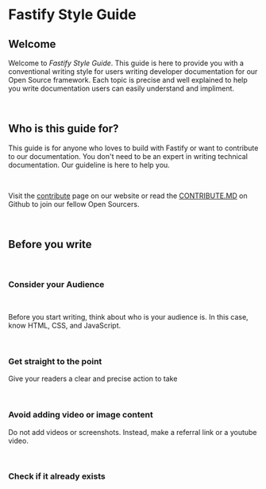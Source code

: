 # Fastify Style Guide


## Welcome

Welcome to *Fastify Style Guide*. This guide is here to provide you with a conventional writing style for users writing developer documentation for our Open Source framework. Each topic is precise and well explained to help you write documentation users can easily understand and impliment.

<br>

## Who is this guide for?

This guide is for anyone who loves to build with Fastify or want to contribute to our documentation. You don't need to be an expert in writing technical documentation. Our guideline is here to help you.

<br>

Visit the [contribute](https://www.fastify.io/contribute) page on our website or read the [CONTRIBUTE.MD](https://github.com/fastify/fastify/blob/master/CONTRIBUTING.md) on Github to join our fellow Open Sourcers.

<br>

## Before you write
<br>

### Consider your Audience
<br>

Before you start writing, think about who is your audience is. In this case, know HTML, CSS, and JavaScript.

<br>

### Get straight to the point

Give your readers a clear and precise action to take

<br>

### Avoid adding video or image content 

Do not add videos or screenshots. Instead, make a referral link or a youtube video.

<br>

### Check if it already exists



<!-- JavaScript, Node.js, git, github, markdown, HTTP, npm -->

